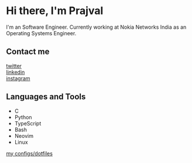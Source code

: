 # Hi there, I'm Prajval

I'm an Software Engineer. Currently working at Nokia Networks India as an Operating Systems Engineer.

## Contact me

[twitter][twitter]  
[linkedin][linkedin]  
[instagram][instagram]  

## Languages and Tools

- C
- Python
- TypeScript
- Bash
- Neovim
- Linux

[my configs/dotfiles][dotfiles]

<!--- ref links --->
[instagram]: https://www.instagram.com/ig_prj/
[twitter]: https://twitter.com/_Prajvalbadiger
[linkedin]: https://www.linkedin.com/in/prajvalbadiger/
[dotfiles]: https://github.com/PrajvalBadiger/dotfiles
